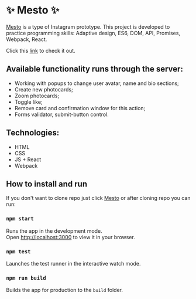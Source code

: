 
# ✨ Mesto ✨

[Mesto](https://bofeof.github.io/mesto-react/) is a type of Instagram prototype. This project is developed to practice programming skills: Adaptive design, ES6, DOM, API, Promises, Webpack, React.

Click this [link](https://bofeof.github.io/mesto-react/) to check it out.


## Available functionality runs through the server:
 
* Working with popups to change user avatar, name and bio sections;
* Create new photocards;
* Zoom photocards;
* Toggle like;
* Remove card and confirmation window for this action;
* Forms validator, submit-button control.


## Technologies:

* HTML
* CSS
* JS + React
* Webpack

## How to install and run

If you don't want to clone repo just click [Mesto](https://bofeof.github.io/mesto-react/) or after cloning repo you can run:

### `npm start`
Runs the app in the development mode.\
Open [http://localhost:3000](http://localhost:3000) to view it in your browser.

### `npm test`
Launches the test runner in the interactive watch mode.

### `npm run build`
Builds the app for production to the `build` folder.
